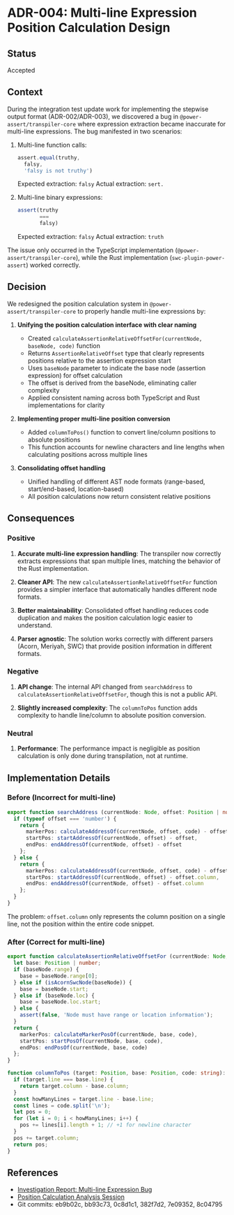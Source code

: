 # ADR-004: Multi-line Expression Position Calculation Design

## Status

Accepted

## Context

During the integration test update work for implementing the stepwise output format (ADR-002/ADR-003), we discovered a bug in `@power-assert/transpiler-core` where expression extraction became inaccurate for multi-line expressions. The bug manifested in two scenarios:

1. Multi-line function calls:
   ```javascript
   assert.equal(truthy,
     falsy,
     'falsy is not truthy')
   ```
   Expected extraction: `falsy`
   Actual extraction: `sert.`

2. Multi-line binary expressions:
   ```javascript
   assert(truthy
          ===
          falsy)
   ```
   Expected extraction: `falsy`
   Actual extraction: `truth`

The issue only occurred in the TypeScript implementation (`@power-assert/transpiler-core`), while the Rust implementation (`swc-plugin-power-assert`) worked correctly.

## Decision

We redesigned the position calculation system in `@power-assert/transpiler-core` to properly handle multi-line expressions by:

1. **Unifying the position calculation interface with clear naming**
   - Created `calculateAssertionRelativeOffsetFor(currentNode, baseNode, code)` function
   - Returns `AssertionRelativeOffset` type that clearly represents positions relative to the assertion expression start
   - Uses `baseNode` parameter to indicate the base node (assertion expression) for offset calculation
   - The offset is derived from the baseNode, eliminating caller complexity
   - Applied consistent naming across both TypeScript and Rust implementations for clarity

2. **Implementing proper multi-line position conversion**
   - Added `columnToPos()` function to convert line/column positions to absolute positions
   - This function accounts for newline characters and line lengths when calculating positions across multiple lines

3. **Consolidating offset handling**
   - Unified handling of different AST node formats (range-based, start/end-based, location-based)
   - All position calculations now return consistent relative positions

## Consequences

### Positive

1. **Accurate multi-line expression handling**: The transpiler now correctly extracts expressions that span multiple lines, matching the behavior of the Rust implementation.

2. **Cleaner API**: The new `calculateAssertionRelativeOffsetFor` function provides a simpler interface that automatically handles different node formats.

3. **Better maintainability**: Consolidated offset handling reduces code duplication and makes the position calculation logic easier to understand.

4. **Parser agnostic**: The solution works correctly with different parsers (Acorn, Meriyah, SWC) that provide position information in different formats.

### Negative

1. **API change**: The internal API changed from `searchAddress` to `calculateAssertionRelativeOffsetFor`, though this is not a public API.

2. **Slightly increased complexity**: The `columnToPos` function adds complexity to handle line/column to absolute position conversion.

### Neutral

1. **Performance**: The performance impact is negligible as position calculation is only done during transpilation, not at runtime.

## Implementation Details

### Before (Incorrect for multi-line)

```typescript
export function searchAddress (currentNode: Node, offset: Position | number, code: string): Address {
  if (typeof offset === 'number') {
    return {
      markerPos: calculateAddressOf(currentNode, offset, code) - offset,
      startPos: startAddressOf(currentNode, offset) - offset,
      endPos: endAddressOf(currentNode, offset) - offset
    };
  } else {
    return {
      markerPos: calculateAddressOf(currentNode, offset, code) - offset.column,
      startPos: startAddressOf(currentNode, offset) - offset.column,
      endPos: endAddressOf(currentNode, offset) - offset.column
    };
  }
}
```

The problem: `offset.column` only represents the column position on a single line, not the position within the entire code snippet.

### After (Correct for multi-line)

```typescript
export function calculateAssertionRelativeOffsetFor (currentNode: Node, baseNode: Node, code: string): AssertionRelativeOffset {
  let base: Position | number;
  if (baseNode.range) {
    base = baseNode.range[0];
  } else if (isAcornSwcNode(baseNode)) {
    base = baseNode.start;
  } else if (baseNode.loc) {
    base = baseNode.loc.start;
  } else {
    assert(false, 'Node must have range or location information');
  }
  return {
    markerPos: calculateMarkerPosOf(currentNode, base, code),
    startPos: startPosOf(currentNode, base, code),
    endPos: endPosOf(currentNode, base, code)
  };
}

function columnToPos (target: Position, base: Position, code: string): number {
  if (target.line === base.line) {
    return target.column - base.column;
  }
  const howManyLines = target.line - base.line;
  const lines = code.split('\n');
  let pos = 0;
  for (let i = 0; i < howManyLines; i++) {
    pos += lines[i].length + 1; // +1 for newline character
  }
  pos += target.column;
  return pos;
}
```

## References

- [Investigation Report: Multi-line Expression Bug](./investigations/2024-06-28-transpiler-core-multiline-expression-bug.en.md)
- [Position Calculation Analysis Session](./investigations/2024-06-28-transpiler-core-multiline-position-calculation-session1.md)
- Git commits: eb9b02c, bb93c73, 0c8d1c1, 382f7d2, 7e09352, 8c04795